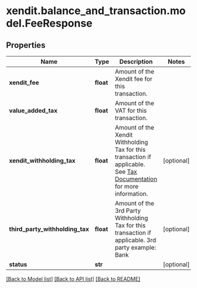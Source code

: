 # xendit.balance_and_transaction.model.FeeResponse


## Properties
Name | Type | Description | Notes
------------ | ------------- | ------------- | -------------
**xendit_fee** | **float** | Amount of the Xendit fee for this transaction. | 
**value_added_tax** | **float** | Amount of the VAT for this transaction. | 
**xendit_withholding_tax** | **float** | Amount of the Xendit Withholding Tax for this transaction if applicable. See [Tax Documentation](https://docs.xendit.co/fees-and-vat#vat) for more information. | [optional] 
**third_party_withholding_tax** | **float** | Amount of the 3rd Party Withholding Tax for this transaction if applicable. 3rd party example: Bank  | [optional] 
**status** | **str** |  | [optional] 

[[Back to Model list]](../README.md#documentation-for-models) [[Back to API list]](../README.md#documentation-for-api-endpoints) [[Back to README]](../README.md)


